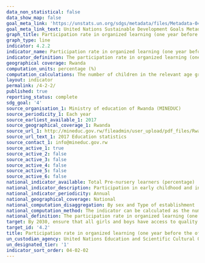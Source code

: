 ```yaml
---
data_non_statistical: false
data_show_map: false
goal_meta_link: 'https://unstats.un.org/sdgs/metadata/files/Metadata-04-02-02.pdf '
goal_meta_link_text: United Nations Sustainable Development Goals Metadata (PDF 223 KB)
graph_title: Participation rate in organized learning (one year before the official primary entry age), by sex
graph_type: line
indicator: 4.2.2
indicator_name: Participation rate in organized learning (one year before the official primary entry age), by sex
indicator_definition: The participation rate in organized learning (one year before the official primary entry age), by sex as defined as the percentage of children in the given age range who participate in one or more organized learning programme, including programmes which offer a combination of education and care. Participation in early childhood and in primary education are both included. The age range will vary by country depending on the official age for entry to primary education.
geographical coverage: Rwanda
computation_units: percentage (%)
computation_calculations: The number of children in the relevant age group who participate in an organized learning programme is expressed as a percentage of the total population in the same age range. The indicator can be calculated both from administrative data and from household surveys. If the former, the number of enrolments in organized learning programmes are reported by schools and the population in the age group one year below the official primary entry age is derived from population estimates. 
layout: indicator
permalink: /4-2-2/
published: true
reporting_status: complete
sdg_goal: '4'
source_organisation_1: Ministry of education of Rwanda (MINEDUC)
source_periodicity_1: Each year
source_earliest_available_1: 2017
source_geographical_coverage_1: Rwanda
source_url_1: http://mineduc.gov.rw/fileadmin/user_upload/pdf_files/Rwanda_Education_Statistics_2017.pdf
source_url_text_1: 2017 Education statistics 
source_contact_1: info@mineduc.gov.rw
source_active_1: true
source_active_2: false
source_active_3: false
source_active_4: false
source_active_5: false
source_active_6: false
national_indicator_available: Total Pre-nursery learners (percentage)
national_indicator_description: Participation in early childhood and in primary education are both included. The age range will vary by country depending on the official age for entry to primary education. The indicator measures children’s exposure to organized learning activities in the year prior to the start of primary school. A high value of the indicator shows a high degree of participation in organized learning immediately before the official entrance age to primary education.
national_indicator_periodicity: Annual
national_geographical_coverage: National 
national_computation_disaggregation: By sex and Type of establishment
national_computation_method: The indicator can be calculated as the number of enrolments in organized learning programmes are reported by schools divided by the population in the age group one year below the official primary entry age.
national_definition: The participation rate in organized learning (one year before the official primary entry age), by sex as defined as the percentage of children in the given age range who participate in one or more organized learning programme, including programmes which offer a combination of education and care. 
target: By 2030, ensure that all girls and boys have access to quality early childhood development, care and pre-primary education so that they are ready for primary education
target_id: '4.2'
title: Participation rate in organized learning (one year before the official primary entry age), by sex
un_custodian_agency: United Nations Education and Scientific Cultural Organisation - Institute of Statistics (UNESCO-UIS)
un_designated_tier: '1'
indicator_sort_order: 04-02-02
---
```


